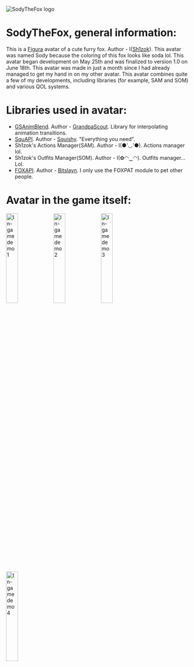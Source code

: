 ![SodyTheFox logo](https://github.com/user-attachments/assets/b7d57138-8381-4a04-97e4-2e2da064cf8b)

# SodyTheFox, general information:
This is a [Figura](https://github.com/FiguraMC/Figura) avatar of a cute furry fox. Author - I([Sh1zok](https://github.com/Sh1zok)). This avatar was named Sody because the coloring of this fox looks like soda lol. This avatar began development on May 25th and was finalized to version 1.0 on June 18th. This avatar was made in just a month since I had already managed to get my hand in on my other avatar. This avatar combines quite a few of my developments, including libraries (for example, SAM and SOM) and various QOL systems.

# Libraries used in avatar:
+ [GSAnimBlend](https://github.com/GrandpaScout/GSAnimBlend). Author - [GrandpaScout](https://github.com/GrandpaScout). Library for interpolating animation transitions.
+ [SquAPI](https://github.com/MrSirSquishy/SquishyAPI/tree/main). Author - [Squishy](https://github.com/MrSirSquishy). "Everything you need".
+ Sh1zok's Actions Manager(SAM). Author - I(●'◡'●). Actions manager lol.
+ Sh1zok's Outfits Manager(SOM). Author - I(✿◠‿◠). Outfits manager... Lol.
+ [FOXAPI](https://github.com/Bitslayn/FOXAPI/tree/main). Author - [Bitslayn](https://github.com/Bitslayn). I only use the FOXPAT module to pet other people.

# Avatar in the game itself:
<a href="#"><img align="left" alt="In-game demo 1" width="25%" src="https://github.com/user-attachments/assets/4489a0fc-8637-424f-b158-59476080cde0" /></a>
<a href="#"><img align="left" alt="In-game demo 2" width="25%" src="https://github.com/user-attachments/assets/1039a034-26ad-4089-8440-e9fda6713b15" /></a>
<a href="#"><img align="left" alt="In-game demo 3" width="25%" src="https://github.com/user-attachments/assets/0d3eb5ec-2fbc-4c74-bb28-16774a7846a7" /></a>
<a href="#"><img align="left" alt="In-game demo 4" width="25%" src="https://github.com/user-attachments/assets/1e691e07-aed8-4c83-994c-0b39c030f99d" /></a>
